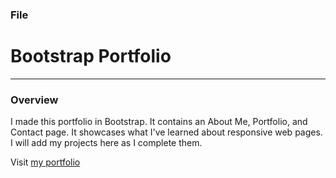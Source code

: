 ###  File

# Bootstrap Portfolio
***

### Overview
I made this portfolio in Bootstrap.  It contains an About Me, Portfolio, and Contact page. It showcases what I've learned about responsive web pages. I will add my projects here as I complete them.  

Visit [my portfolio](https://leonardmk1.github.io/Responsive-Portfolio)



